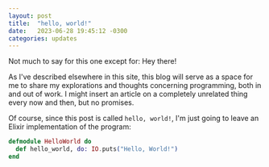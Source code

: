 ```yaml
---
layout: post
title:  "hello, world!"
date:   2023-06-28 19:45:12 -0300
categories: updates
---
```


Not much to say for this one except for: Hey there!

As I've described elsewhere in this site, this blog will serve as a space for me to share my explorations and
thoughts concerning programming, both in and out of work. I might insert an article on a completely unrelated
thing every now and then, but no promises.

Of course, since this post is called `hello, world!`, I'm just going to leave an Elixir implementation of the
program:

```elixir
defmodule HelloWorld do
  def hello_world, do: IO.puts("Hello, World!")
end
```
